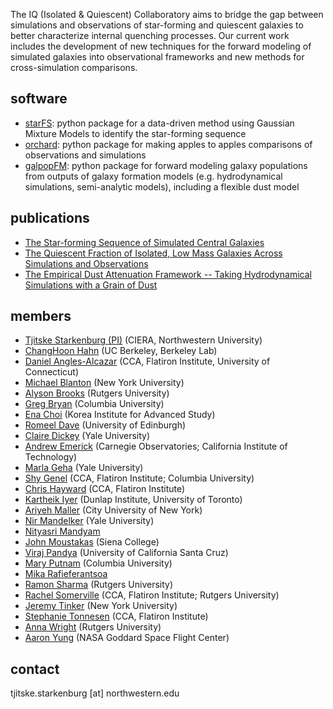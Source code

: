 The IQ (Isolated & Quiescent) Collaboratory aims to bridge the gap between simulations and observations of star-forming and quiescent galaxies to better characterize internal quenching processes. Our current work includes the development of new techniques for the forward modeling of simulated galaxies into observational frameworks and new methods for cross-simulation comparisons.

## software
- [starFS](https://github.com/IQcollaboratory/starFS): python package for a data-driven method using Gaussian Mixture Models to identify the star-forming sequence
- [orchard](https://github.com/IQcollaboratory/orchard): python package for making apples to apples comparisons of observations and simulations
- [galpopFM](https://github.com/IQcollaboratory/galpopFM): python package for forward modeling galaxy populations from outputs of galaxy formation models (e.g. hydrodynamical simulations, semi-analytic models), including a flexible dust model


## publications 
- [The Star-forming Sequence of Simulated Central Galaxies](https://ui.adsabs.harvard.edu/abs/2019ApJ...872..160H/abstract)
- [The Quiescent Fraction of Isolated, Low Mass Galaxies Across Simulations and Observations](https://ui.adsabs.harvard.edu/abs/2021ApJ...915...53D/abstract)
- [The Empirical Dust Attenuation Framework -- Taking Hydrodynamical Simulations with a Grain of Dust](https://ui.adsabs.harvard.edu/abs/2021arXiv210609741H/abstract)

## members 
- [Tjitske Starkenburg (PI)](https://tstarkenburg.github.io/) (CIERA, Northwestern University)
- [ChangHoon Hahn](http://changhoonhahn.github.io/) (UC Berkeley, Berkeley Lab) 
- [Daniel Angles-Alcazar]() (CCA, Flatiron Institute, University of Connecticut)
- [Michael Blanton]() (New York University)
- [Alyson Brooks]() (Rutgers University)
- [Greg Bryan]() (Columbia University)
- [Ena Choi](https://sites.google.com/site/astroenachoi/) (Korea Institute for Advanced Study)
- [Romeel Dave]() (University of Edinburgh)
- [Claire Dickey](http://clairedickey.com/) (Yale University)
- [Andrew Emerick]() (Carnegie Observatories; California Institute of Technology)
- [Marla Geha](http://www.astro.yale.edu/mgeha/) (Yale University)
- [Shy Genel]() (CCA, Flatiron Institute; Columbia University)
- [Chris Hayward]() (CCA, Flatiron Institute)
- [Kartheik Iyer]() (Dunlap Institute, University of Toronto)
- [Ariyeh Maller]() (City University of New York)
- [Nir Mandelker]() (Yale University)
- [Nityasri Mandyam]()
- [John Moustakas]() (Siena College)
- [Viraj Pandya]() (University of California Santa Cruz)
- [Mary Putnam]() (Columbia University)
- [Mika Rafieferantsoa]()
- [Ramon Sharma]() (Rutgers University)
- [Rachel Somerville]() (CCA, Flatiron Institute; Rutgers University)
- [Jeremy Tinker]() (New York University)
- [Stephanie Tonnesen]() (CCA, Flatiron Institute)
- [Anna Wright]() (Rutgers University)
- [Aaron Yung]() (NASA Goddard Space Flight Center)

## contact
tjitske.starkenburg [at] northwestern.edu
